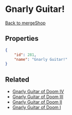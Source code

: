 # Gnarly Guitar!

<no description available>

[Back to mergeShop](../merge-shops.md)

## Properties

```json
{
    "id": 281,
    "name": "Gnarly Guitar!"
}
```

## Related

- [Gnarly Guitar of Doom IV](../items/17687-gnarly-guitar-of-doom-iv.md)
- [Gnarly Guitar of Doom III](../items/17686-gnarly-guitar-of-doom-iii.md)
- [Gnarly Guitar of Doom II](../items/17685-gnarly-guitar-of-doom-ii.md)
- [Gnarly Guitar of Doom I](../items/17684-gnarly-guitar-of-doom-i.md)

